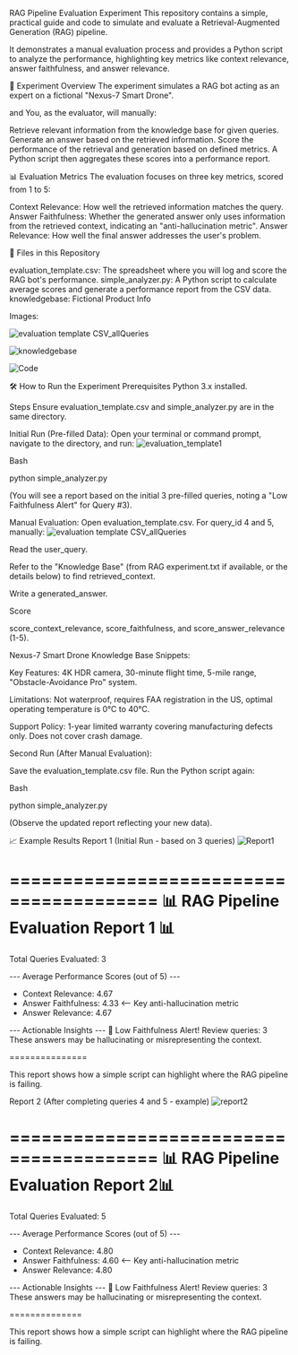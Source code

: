 RAG Pipeline Evaluation Experiment
This repository contains a simple, practical guide and code to simulate and evaluate a Retrieval-Augmented Generation (RAG) pipeline. 

It demonstrates a manual evaluation process and provides a Python script to analyze the performance, highlighting key metrics like context relevance, answer faithfulness, and answer relevance.

🚀 Experiment Overview
The experiment simulates a RAG bot acting as an expert on a fictional "Nexus-7 Smart Drone". 

and You, as the evaluator, will manually:

Retrieve relevant information from the knowledge base for given queries.
Generate an answer based on the retrieved information.
Score the performance of the retrieval and generation based on defined metrics.
A Python script then aggregates these scores into a performance report.


📊 Evaluation Metrics
The evaluation focuses on three key metrics, scored from 1 to 5:

Context Relevance: How well the retrieved information matches the query.
Answer Faithfulness: Whether the generated answer only uses information from the retrieved context, indicating an "anti-hallucination metric".
Answer Relevance: How well the final answer addresses the user's problem.


📁 Files in this Repository

evaluation_template.csv: The spreadsheet where you will log and score the RAG bot's performance.
simple_analyzer.py: A Python script to calculate average scores and generate a performance report from the CSV data.
knowledgebase: Fictional Product Info

Images:

![evaluation template CSV_allQueries](https://github.com/user-attachments/assets/0f6954c4-3ea8-4306-8273-f154e6e18b84)

![knowledgebase](https://github.com/user-attachments/assets/15411f1e-a873-4ea7-a183-244e4f0eca6b)

![Code](https://github.com/user-attachments/assets/76fa2c19-0af6-4a29-8d82-12e091e4221a)



🛠️ How to Run the Experiment
Prerequisites
Python 3.x installed.


Steps
Ensure evaluation_template.csv and simple_analyzer.py are in the same directory.

Initial Run (Pre-filled Data):
Open your terminal or command prompt, navigate to the directory, and run:
![evaluation_template1](https://github.com/user-attachments/assets/a484b88a-cb4f-40a8-99c0-f629b311e8fe)



Bash

python simple_analyzer.py

(You will see a report based on the initial 3 pre-filled queries, noting a "Low Faithfulness Alert" for Query #3).

Manual Evaluation:
Open evaluation_template.csv. For query_id 4 and 5, manually:
![evaluation template CSV_allQueries](https://github.com/user-attachments/assets/9b3125c1-ad3d-4b3f-82de-e031222c1eee)

Read the user_query.

Refer to the "Knowledge Base" (from RAG experiment.txt if available, or the details below) to find retrieved_context.

Write a generated_answer.


Score 

score_context_relevance, score_faithfulness, and score_answer_relevance (1-5).

Nexus-7 Smart Drone Knowledge Base Snippets:

Key Features: 4K HDR camera, 30-minute flight time, 5-mile range, "Obstacle-Avoidance Pro" system.

Limitations: Not waterproof, requires FAA registration in the US, optimal operating temperature is 0°C to 40°C.

Support Policy: 1-year limited warranty covering manufacturing defects only. Does not cover crash damage.



Second Run (After Manual Evaluation):

Save the evaluation_template.csv file. Run the Python script again:

Bash

python simple_analyzer.py

(Observe the updated report reflecting your new data).


📈 Example Results
Report 1 (Initial Run - based on 3 queries)
![Report1](https://github.com/user-attachments/assets/dc883778-6f2b-4dd3-a7f2-9a1bdeffabe5)


========================================
📊 RAG Pipeline Evaluation Report 1 📊
========================================
Total Queries Evaluated: 3

--- Average Performance Scores (out of 5) ---
  - Context Relevance: 4.67
  - Answer Faithfulness: 4.33  <-- Key anti-hallucination metric
  - Answer Relevance: 4.67

--- Actionable Insights ---
  🔴 Low Faithfulness Alert! Review queries: 3
     These answers may be hallucinating or misrepresenting the context.

===============

This report shows how a simple script can highlight where the RAG pipeline is failing.




Report 2 (After completing queries 4 and 5 - example)
![report2](https://github.com/user-attachments/assets/00eecf36-542a-4c95-aea8-42810594f626)

========================================
📊 RAG Pipeline Evaluation Report 2📊
========================================
Total Queries Evaluated: 5

--- Average Performance Scores (out of 5) ---
  - Context Relevance: 4.80
  - Answer Faithfulness: 4.60  <-- Key anti-hallucination metric
  - Answer Relevance: 4.80

--- Actionable Insights ---
  🔴 Low Faithfulness Alert! Review queries: 3
     These answers may be hallucinating or misrepresenting the context.

==============

This report shows how a simple script can highlight where the RAG pipeline is failing.
